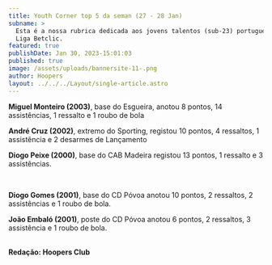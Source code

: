```yaml
---
title: Youth Corner top 5 da seman (27 - 28 Jan)
subname: >
  Esta é a nossa rubrica dedicada aos jovens talentos (sub-23) portugueses na
  Liga Betclic.
featured: true
publishDate: Jan 30, 2023-15:01:03
published: true
image: /assets/uploads/bannersite-11-.png
author: Hoopers
layout: ../../../Layout/single-article.astro
---
```

<!--StartFragment-->



**Miguel Monteiro (2003)**, base do Esgueira, anotou 8 pontos, 14 assistências, 1 ressalto e 1 roubo de bola 



**André Cruz (2002)**, extremo do Sporting, registou 10 pontos, 4 ressaltos, 1 assistência e 2 desarmes de Lançamento



**Diogo Peixe (2000)**, base do CAB Madeira registou 13 pontos, 1 ressalto e 3 assistências.

 



**Diogo Gomes (2001)**, base do CD Póvoa anotou 10 pontos, 2 ressaltos, 2 assistências e 1 roubo de bola.



**João Embaló (2001)**, poste do CD Póvoa anotou 6 pontos, 2 ressaltos, 3 assistência e 1 roubo de bola. 

\
**Redação: Hoopers Club** 

<!--EndFragment-->